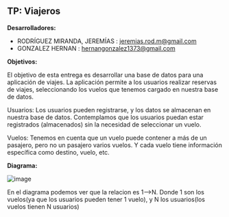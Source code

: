 ## TP: Viajeros


**Desarrolladores:**

   - RODRÍGUEZ MIRANDA, JEREMÍAS : jeremias.rod.m@gmail.com
   - GONZALEZ HERNAN : hernangonzalez1373@gmail.com

**Objetivos:**

El objetivo de esta entrega es desarrollar una base de datos para una aplicación de viajes. La aplicación permite a los usuarios realizar reservas de viajes, seleccionando los vuelos que tenemos cargado en nuestra base de datos.

Usuarios: Los usuarios pueden registrarse, y los datos se almacenan en nuestra base de datos. Contemplamos que los usuarios puedan estar registrados (almacenados) sin la necesidad de seleccionar un vuelo.

Vuelos: Tenemos en cuenta que un vuelo puede contener a más de un pasajero, pero no un pasajero varios vuelos. Y cada vuelo tiene información específica como destino, vuelo, etc.



**Diagrama:**


![image](https://github.com/user-attachments/assets/8d49f6ee-7d7c-4d66-8fed-a0e564e9ae98)

 

En el diagrama podemos ver que la relacion es 1-->N. Donde 1 son los vuelos(ya que los usuarios pueden tener 1 vuelo), y N los usuarios(los vuelos tienen N usuarios)
